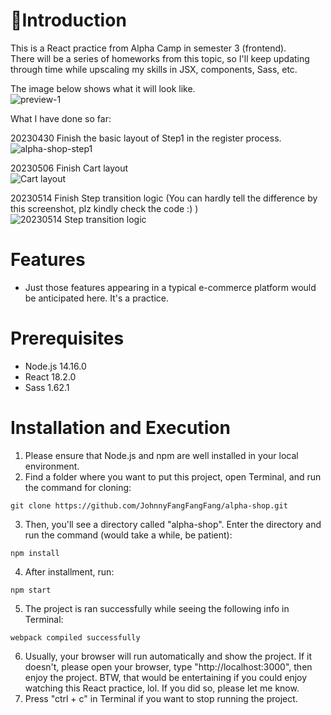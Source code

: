 # 🏬Introduction
This is a React practice from Alpha Camp in semester 3 (frontend).  
There will be a series of homeworks from this topic, so I'll keep updating through time while upscaling my skills in JSX, components, Sass, etc.

The image below shows what it will look like.  
![preview-1](https://user-images.githubusercontent.com/121143837/235332361-33b2e1d5-f968-4e35-a792-5cfa4ff68728.png)

What I have done so far:  

20230430 Finish the basic layout of Step1 in the register process.  
![alpha-shop-step1](https://user-images.githubusercontent.com/121143837/235332392-7902c2d2-9105-498f-b22f-5c2f648e6117.png)  
  
20230506 Finish Cart layout  
![Cart layout](https://user-images.githubusercontent.com/121143837/236591717-149e1db2-b2fd-4f81-acd0-4e3def89070b.png)  

20230514 Finish Step transition logic (You can hardly tell the difference by this screenshot, plz kindly check the code :) )  
![20230514 Step transition logic](https://github.com/JohnnyFangFangFang/alpha-shop/assets/121143837/f91dd411-67f9-4949-8518-6bc780884918)


# Features
* Just those features appearing in a typical e-commerce platform would be anticipated here. It's a practice.

# Prerequisites
* Node.js 14.16.0
* React 18.2.0
* Sass 1.62.1


# Installation and Execution
1. Please ensure that Node.js and npm are well installed in your local environment.
2. Find a folder where you want to put this project, open Terminal, and run the command for cloning:
```
git clone https://github.com/JohnnyFangFangFang/alpha-shop.git
```
3. Then, you'll see a directory called "alpha-shop". Enter the directory and run the command (would take a while, be patient):
```
npm install
```
4. After installment, run:
```
npm start
```
5. The project is ran successfully while seeing the following info in Terminal:
```
webpack compiled successfully
```
6. Usually, your browser will run automatically and show the project. If it doesn't, please open your browser, type "http://localhost:3000", then enjoy the project. BTW, that would be entertaining if you could enjoy watching this React practice, lol. If you did so, please let me know.
7. Press "ctrl + c" in Terminal if you want to stop running the project.
